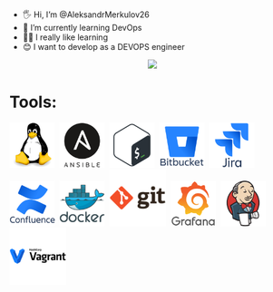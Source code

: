 - 🖐 Hi, I’m @AleksandrMerkulov26
- 🧠 I’m currently learning DevOps
- 👨‍🎓 I really like learning
- 😊 I want to develop as a DEVOPS engineer

<div id="header" align="center">
  <img src="https://thumbs.gfycat.com/FlimsyFatGlowworm-mobile.mp4" width="500"/>
</div>

# Tools:

<div>
  <img src="https://github.com/devicons/devicon/blob/master/icons/linux/linux-original.svg" title="Linux" alt="Linux" width="80" height="80"/>&nbsp;
  <img src="https://github.com/devicons/devicon/blob/master/icons/ansible/ansible-original-wordmark.svg" title="Ansible" alt="Ansible" width="80" height="80"/>&nbsp;
  <img src="https://github.com/devicons/devicon/blob/master/icons/bash/bash-original.svg" title="Bash" alt="Bash" width="80" height="80"/>&nbsp;
  <img src="https://github.com/devicons/devicon/blob/master/icons/bitbucket/bitbucket-original-wordmark.svg" title="BitBucket" alt="BitBucket" width="80" height="80"/>&nbsp;
  <img src="https://github.com/devicons/devicon/blob/master/icons/jira/jira-original-wordmark.svg" title="Jira" alt="Jira" width="80" height="80"/>&nbsp;  
  <img src="https://github.com/devicons/devicon/blob/master/icons/confluence/confluence-original-wordmark.svg" title="Jira" alt="Jira" width="80" height="80"/>&nbsp;
  <img src="https://github.com/devicons/devicon/blob/master/icons/docker/docker-original-wordmark.svg" title="Docker" alt="Docker" width="80" height="80"/>&nbsp;  
  <img src="https://github.com/devicons/devicon/blob/master/icons/git/git-original-wordmark.svg" title="Git" alt="Git" width="100" height="100"/>&nbsp;  
  <img src="https://github.com/devicons/devicon/blob/master/icons/grafana/grafana-original-wordmark.svg" title="Grafana" alt="Grafana" width="80" height="80"/>&nbsp;
  <img src="https://github.com/devicons/devicon/blob/master/icons/jenkins/jenkins-original.svg" title="Jenkins" alt="Jenkins" width="80" height="80"/>&nbsp;  
  <img src="https://github.com/devicons/devicon/blob/master/icons/vagrant/vagrant-original-wordmark.svg" title="Vagrant" alt="Vagrant" width="100" height="100"/>&nbsp; 
  
</div>

